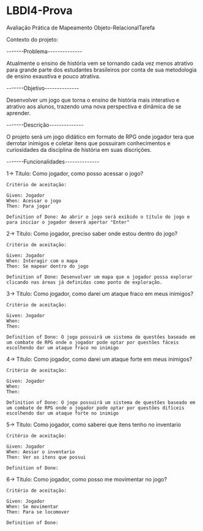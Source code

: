 # LBDI4-Prova
Avaliação Prática de Mapeamento Objeto-RelacionalTarefa

Contexto do projeto:

-------Problema--------------

Atualmente o ensino de história vem se tornando cada vez menos atrativo para grande parte dos estudantes brasileiros por conta de sua metodologia de ensino exaustiva e pouco atrativa.

-------Objetivo--------------

Desenvolver um jogo que torna o ensino de história mais interativo e atrativo aos alunos, trazendo uma nova perspectiva e dinâmica de se aprender.

-------Descrição--------------

O projeto será um jogo didático em formato de RPG onde jogador tera que derrotar inimigos e coletar itens que possuiram conhecimentos e curiosidades da disciplina de história em suas discrições.


-------Funcionalidades--------------

1-> Título: Como jogador, como posso acessar o jogo?

    Critério de aceitação: 
    
    Given: Jogador
    When: Acessar o jogo
    Then: Para jogar
    
    Definition of Done: Ao abrir o jogo será exibido o título do jogo e para iniciar o jogador deverá apertar "Enter"

2-> Título: Como jogador, preciso saber onde estou dentro do jogo?

    Critério de aceitação:
    
    Given: Jogador
    When: Interagir com o mapa
    Then: Se mapear dentro do jogo
    
    Definition of Done: Desenvolver um mapa que o jogador possa explorar clicando nas áreas já definidas como ponto de exploração.
    
3-> Título: Como jogador, como darei um ataque fraco em meus inimigos?
    
    Critério de aceitação:
    
    Given: Jogador
    When: 
    Then:  
    
    Definition of Done: O jogo possuirá um sistema de questões baseado em um combate de RPG onde o jogador pode optar por questões fáceis escolhendo dar um ataque fraco no inimigo


4-> Título: Como jogador, como darei um ataque forte em meus inimigos?
    
    Critério de aceitação:
    
    Given: Jogador
    When: 
    Then: 
    
    Definition of Done: O jogo possuirá um sistema de questões baseado em um combate de RPG onde o jogador pode optar por questões difíceis escolhendo dar um ataque forte no inimigo
    
5-> Título: Como jogador, como saberei que itens tenho no inventario
    
    Critério de aceitação:
    
    Given: Jogador
    When: Aessar o inventario
    Then: Ver os itens que possui
    
    Definition of Done:
    
6-> Título: Como jogador, como posso me movimentar no jogo?
    
    Critério de aceitação:
    
    Given: Jogador
    When: Se movimentar
    Then: Para se locomover
    
    Definition of Done:
